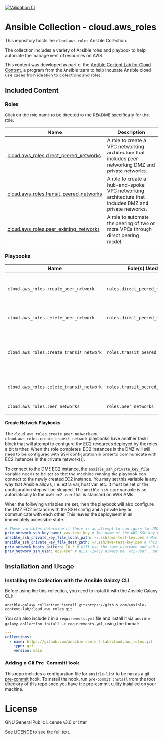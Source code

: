 [![Validation CI](https://github.com/ansible-content-lab/cloud.aws_roles/actions/workflows/validate.yml/badge.svg)](https://github.com/ansible-content-lab/cloud.aws_roles/actions/workflows/validate.yml)

# Ansible Collection - cloud.aws_roles

This repository hosts the `cloud.aws_roles` Ansible Collection.

The collection includes a variety of Ansible roles and playbook to help automate the management of resources on AWS.

This content was developed as part of the [Ansible Content Lab for Cloud Content](https://ansible-content-lab.github.io/), a program from the Ansible team to help incubate Ansible cloud use cases from ideation to collections and roles.

## Included Content

<!--start collection content-->
### Roles

Click on the role name to be directed to the README specifically for that role.

| Name                                                                                                                                                | Description                                                                                            |
|-----------------------------------------------------------------------------------------------------------------------------------------------------|--------------------------------------------------------------------------------------------------------|
| [cloud.aws_roles.direct_peered_networks](https://github.com/ansible-content-lab/cloud.aws_roles/blob/main/roles/direct_peered_networks/README.md)   | A role to create a VPC networking architecture that includes peer networking DMZ and private networks. |
| [cloud.aws_roles.transit_peered_networks](https://github.com/ansible-content-lab/cloud.aws_roles/blob/main/roles/transit_peered_networks/README.md) | A role to create a hub-and-spoke VPC networking architecture that includes DMZ and private networks.   |
| [cloud.aws_roles.peer_existing_networks](https://github.com/ansible-content-lab/cloud.aws_roles/blob/main/roles/peer_existing_networks/README.md)   | A role to automate the peering of two or more VPCs through direct peering model.                       |

### Playbooks

| Name                                     | Role(s) Used                    | Description                                                                                                                 |
|------------------------------------------|---------------------------------|-----------------------------------------------------------------------------------------------------------------------------|
| `cloud.aws_roles.create_peer_network`    | `roles.direct_peered_networks`  | A playbook to create a multi-VPC peer network configuration with DMZ and private networks.                                  |
| `cloud.aws_roles.delete_peer_network`    | `roles.direct_peered_networks`  | Deletes AWS resources created in the `create_peer_network` playbook.                                                        |
| `cloud.aws_roles.create_transit_network` | `roles.transit_peered_networks` | A playbook to create a multi-VPC hub-and-spoke network configuration using a transit gateway with DMZ and private networks. |
| `cloud.aws_roles.delete_transit_network` | `roles.transit_peered_networks` | Deletes AWS resources created in the `create_transit_network` playbook.                                                     |
| `cloud.aws_roles.peer_networks`          | `roles.peer_networks`           | Peer two or more VPCs with VPC peering.                                                                                     |
<!--end collection content-->

#### Create Network Playbooks

The `cloud.aws_roles.create_peer_network` and `cloud.aws_roles.create_transit_network` playbooks have another tasks block that will attempt to configure the EC2 resources deployed by the roles a bit farther.  When the role completes, EC2 instances in the DMZ will still need to be configured with SSH configuration in order to communicate with EC2 instances in the private network(s).

To connect to the DMZ EC2 instance, the `ansible_ssh_private_key_file` variable needs to be set so that the machine running the playbook can connect to the newly created EC2 instance.  You may set this variable in any way that Ansible allows, i.e. extra var, host var, etc.  It must be set or the configuration step will be skipped.  The `ansible_ssh_user` variable is set automatically to the user `ec2-user` that is standard on AWS AMIs.

When the following variables are set, then the playbook will also configure the DMZ EC2 instance with the SSH config and a private key to communicate with each other.  This leaves the deployment in an immediately accessible state.

```yaml
# These variables determine if there is an attempt to configure the DMZ VM to connect to other VMs.
priv_network_ssh_key_name: aws-test-key # The name of the AWS SSH key used to configure EC2 instances on the private network
ansible_ssh_private_key_file_local_path: ~/.ssh/aws-test-key.pem # Must exist locally or be mapped in an EE
ansible_ssh_private_key_file_dest_path: ~/.ssh/aws-test-key.pem # This will be the destination for the private key
priv_network_hosts_pattern: 10.* # Will use the same username and ssh key for any host on the 10.* network
priv_network_ssh_user: ec2-user # Will likely always be `ec2-user`, but set here as an option
```

## Installation and Usage

### Installing the Collection with the Ansible Galaxy CLI

Before using the this collection, you need to install it with the Ansible Galaxy CLI:

`ansible-galaxy collection install git+https://github.com/ansible-content-lab/cloud.aws_roles.git`

You can also include it in a `requirements.yml` file and install it via `ansible-galaxy collection install -r requirements.yml`, using the format:

```yaml
---
collections:
  - name: https://github.com/ansible-content-lab/cloud.aws_roles.git
    type: git
    version: main
```

### Adding a Git Pre-Commit Hook

This repo includes a configuration file for `ansible-lint` to be run as a git [pre-commit](https://pre-commit.com/) hook. To install the hook, run `pre-commit install` from the root directory of this repo once you have the pre-commit utility installed on your machine.

# License
GNU General Public License v3.0 or later

See [LICENCE](https://github.com/ansible-content-lab/cloud.aws_roles/blob/main/LICENSE) to see the full text.